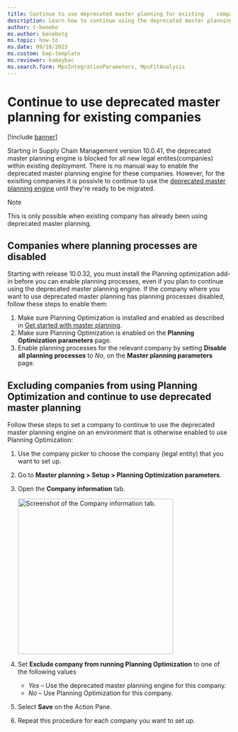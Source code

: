 ```yaml
---
title: Continue to use deprecated master planning for existing    companies
description: Learn how to continue using the deprecated master planning engine for existing companies until they're ready to be migrated.
author: t-benebo
ms.author: benebotg
ms.topic: how-to
ms.date: 09/18/2023
ms.custom: bap-template
ms.reviewer: kamaybac
ms.search.form: MpsIntegrationParameters, MpsFitAnalysis
---
```


# Continue to use deprecated master planning for existing companies

[!include [banner](../../includes/banner.md)]

Starting in Supply Chain Management version 10.0.41, the deprecated master planning engine is blocked for all new legal entites(companies) within existing deployment. There is no manual way to enable the deprecated master planning engine for these companies. However, for the exisiting companies it is possivle to continue to use the [deprecated master planning engine](deprecated-master-planning-overview.md) until they're ready to be migrated. 

> [!NOTE]
> This is only possible when existing company has already been using deprecated master planning.

## Companies where planning processes are disabled

Starting with release 10.0.32, you must install the Planning optimization add-in before you can enable planning processes, even if you plan to continue using the deprecated master planning engine. If the company where you want to use deprecated master planning has planning processes disabled, follow these steps to enable them:

1. Make sure Planning Optimization is installed and enabled as described in [Get started with master planning](planning-optimization/get-started.md).
1. Make sure Planning Optimization is enabled on the **Planning Optimization parameters** page.
1. Enable planning processes for the relevant company by setting **Disable all planning processes** to *No*, on the **Master planning parameters** page.

## Excluding companies from using Planning Optimization and continue to use deprecated master planning

Follow these steps to set a company to continue to use the deprecated master planning engine on an environment that is otherwise enabled to use Planning Optimization:

1. Use the company picker to choose the company (legal entity) that you want to set up.
1. Go to **Master planning \> Setup \> Planning Optimization parameters**.
1. Open the **Company information** tab.

    [<img src="media/exclude-company-from-po.png" alt="Screenshot of the Company information tab." title="Screenshot of the Company information tab" width="350" />](media/exclude-company-from-po.png#lightbox)

1. Set **Exclude company from running Planning Optimization** to one of the following values
    - *Yes* – Use the deprecated master planning engine for this company.
    - *No* – Use Planning Optimization for this company.
1. Select **Save** on the Action Pane.
1. Repeat this procedure for each company you want to set up.
